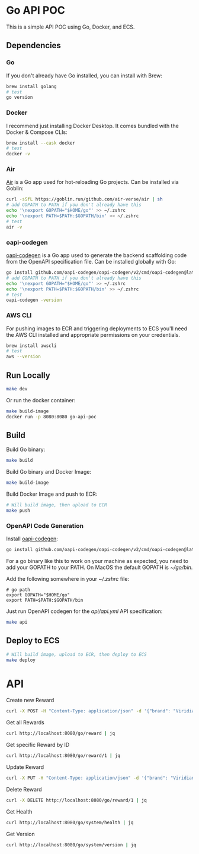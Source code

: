 # Go API POC

This is a simple API POC using Go, Docker, and ECS.

## Dependencies

### Go
If you don't already have Go installed, you can install with Brew:
```bash
brew install golang
# test
go version
```
### Docker
I recommend just installing Docker Desktop. It comes bundled with the Docker & Compose CLIs:
```bash
brew install --cask docker
# test
docker -v
```

### Air
[Air](https://github.com/air-verse/air) is a Go app used for hot-reloading Go projects. Can be installed via Goblin:
```bash
curl -sSfL https://goblin.run/github.com/air-verse/air | sh
# add GOPATH to PATH if you don't already have this
echo '\nexport GOPATH="$HOME/go"' >> ~/.zshrc
echo '\nexport PATH=$PATH:$GOPATH/bin' >> ~/.zshrc
# test
air -v
```

### oapi-codegen
[oapi-codegen](https://github.com/oapi-codegen/oapi-codegen) is a Go app used to generate the backend scaffolding code from the OpenAPI specification file. Can be installed globally with Go:
```bash
go install github.com/oapi-codegen/oapi-codegen/v2/cmd/oapi-codegen@latest
# add GOPATH to PATH if you don't already have this
echo '\nexport GOPATH="$HOME/go"' >> ~/.zshrc
echo '\nexport PATH=$PATH:$GOPATH/bin' >> ~/.zshrc
# test
oapi-codegen -version
```

### AWS CLI
For pushing images to ECR and triggering deployments to ECS you'll need the AWS CLI installed and appropriate permissions on your credentials.
```bash
brew install awscli
# test
aws --version
```

## Run Locally

```bash
make dev
```

Or run the docker container:
```bash
make build-image
docker run -p 8080:8080 go-api-poc
```

## Build

Build Go binary:
```bash
make build
```

Build Go binary and Docker Image:
```bash
make build-image
```

Build Docker Image and push to ECR:
```bash
# Will build image, then upload to ECR
make push
```

### OpenAPI Code Generation
Install [oapi-codegen](https://github.com/oapi-codegen/oapi-codegen):
```bash
go install github.com/oapi-codegen/oapi-codegen/v2/cmd/oapi-codegen@latest
```
For a go binary like this to work on your machine as expected, you need to add your GOPATH to your PATH. On MacOS the default GOPATH is *~/go/bin*.

Add the following somewhere in your *~/.zshrc* file:
```
# go path
export GOPATH="$HOME/go"
export PATH=$PATH:$GOPATH/bin
```

Just run OpenAPI codegen for the *api/api.yml* API specification:
```bash
make api
```

## Deploy to ECS

```bash
# Will build image, upload to ECR, then deploy to ECS
make deploy
```


# API

Create new Reward
```bash
curl -X POST -H "Content-Type: application/json" -d '{"brand": "Viridian City Pokemart", "currency": "PMD", "denomination": 1000}' http://localhost:8080/go/reward | jq
```

Get all Rewards
```bash
curl http://localhost:8080/go/reward | jq
```

Get specific Reward by ID
```bash
curl http://localhost:8080/go/reward/1 | jq
```

Update Reward
```bash
curl -X PUT -H "Content-Type: application/json" -d '{"brand": "Viridian City Pokemart", "currency": "PMD", "denomination": 1000}' http://localhost:8080/go/reward/1 | jq
```

Delete Reward
```bash
curl -X DELETE http://localhost:8080/go/reward/1 | jq
```

Get Health
```bash
curl http://localhost:8080/go/system/health | jq
```

Get Version
```bash
curl http://localhost:8080/go/system/version | jq
```